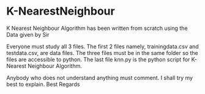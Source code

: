 # K-NearestNeighbour
K Nearest Neighbour Algorithm has been written from scratch using the Data given by Sir

Everyone must study all 3 files.
The first 2 files namely, trainingdata.csv and testdata.csv, are data files.
The three files must be in the same folder so the files are accessible to python.
The last file knn.py is the python script for K-Nearest Neighbour Algorithm.

Anybody who does not understand anything must comment. I shall try my best to explain.
Best Regards

